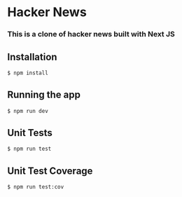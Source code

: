 # Hacker News
### This is a clone of hacker news built with Next JS

## Installation

```bash
$ npm install
```

## Running the app

```bash
$ npm run dev
```

## Unit Tests

```bash
$ npm run test
```

## Unit Test Coverage

```bash
$ npm run test:cov
```
